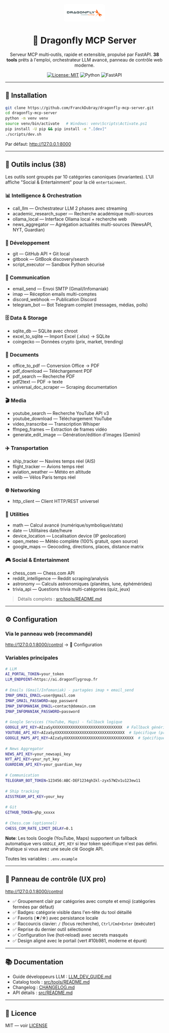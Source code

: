 <div align="center">

<img src="assets/LOGO_DRAGONFLY_HD.jpg" alt="Dragonfly logo" width="120" style="background:#ffffff; padding:6px; border-radius:8px;" />

# 🐉 Dragonfly MCP Server

Serveur MCP multi‑outils, rapide et extensible, propulsé par FastAPI. **38 tools** prêts à l'emploi, orchestrateur LLM avancé, panneau de contrôle web moderne.

[![License: MIT](./LICENSE)](./LICENSE)
![Python](https://img.shields.io/badge/Python-3.11%2B-3776AB)
![FastAPI](https://img.shields.io/badge/FastAPI-%F0%9F%9A%80-009688)

</div>

---

## 🚀 Installation

```bash
git clone https://github.com/FranckDubray/dragonfly-mcp-server.git
cd dragonfly-mcp-server
python -m venv venv
source venv/bin/activate   # Windows: venv\Scripts\Activate.ps1
pip install -U pip && pip install -e ".[dev]"
./scripts/dev.sh
```

Par défaut: http://127.0.0.1:8000

---

## 🧰 Outils inclus (38)

Les outils sont groupés par 10 catégories canoniques (invariantes). L'UI affiche "Social & Entertainment" pour la clé `entertainment`.

### 📊 Intelligence & Orchestration
- call_llm — Orchestrateur LLM 2 phases avec streaming
- academic_research_super — Recherche académique multi-sources
- ollama_local — Interface Ollama local + recherche web
- news_aggregator — Agrégation actualités multi-sources (NewsAPI, NYT, Guardian)

### 🔧 Développement
- git — GitHub API + Git local
- gitbook — GitBook discovery/search
- script_executor — Sandbox Python sécurisé

### 📧 Communication
- email_send — Envoi SMTP (Gmail/Infomaniak)
- imap — Réception emails multi-comptes
- discord_webhook — Publication Discord
- telegram_bot — Bot Telegram complet (messages, médias, polls)

### 🗄️ Data & Storage
- sqlite_db — SQLite avec chroot
- excel_to_sqlite — Import Excel (.xlsx) → SQLite
- coingecko — Données crypto (prix, market, trending)

### 📄 Documents
- office_to_pdf — Conversion Office → PDF
- pdf_download — Téléchargement PDF
- pdf_search — Recherche PDF
- pdf2text — PDF → texte
- universal_doc_scraper — Scraping documentation

### 🎬 Media
- youtube_search — Recherche YouTube API v3
- youtube_download — Téléchargement YouTube
- video_transcribe — Transcription Whisper
- ffmpeg_frames — Extraction de frames vidéo
- generate_edit_image — Génération/édition d'images (Gemini)

### ✈️ Transportation
- ship_tracker — Navires temps réel (AIS)
- flight_tracker — Avions temps réel
- aviation_weather — Météo en altitude
- velib — Vélos Paris temps réel

### 🌐 Networking
- http_client — Client HTTP/REST universel

### 🔢 Utilities
- math — Calcul avancé (numérique/symbolique/stats)
- date — Utilitaires date/heure
- device_location — Localisation device (IP geolocation)
- open_meteo — Météo complète (100% gratuit, open source)
- google_maps — Geocoding, directions, places, distance matrix

### 🎮 Social & Entertainment
- chess_com — Chess.com API
- reddit_intelligence — Reddit scraping/analysis
- astronomy — Calculs astronomiques (planètes, lune, éphémérides)
- trivia_api — Questions trivia multi-catégories (quiz, jeux)

> Détails complets : [src/tools/README.md](./src/tools/README.md)

---

## ⚙️ Configuration

### Via le panneau web (recommandé)
http://127.0.0.1:8000/control → 🔐 Configuration

### Variables principales
```bash
# LLM
AI_PORTAL_TOKEN=your_token
LLM_ENDPOINT=https://ai.dragonflygroup.fr

# Emails (Gmail/Infomaniak) - partagées imap + email_send
IMAP_GMAIL_EMAIL=user@gmail.com
IMAP_GMAIL_PASSWORD=app_password
IMAP_INFOMANIAK_EMAIL=contact@domain.com
IMAP_INFOMANIAK_PASSWORD=password

# Google Services (YouTube, Maps) - fallback logique
GOOGLE_API_KEY=AIzaSyXXXXXXXXXXXXXXXXXXXXXXXXXXXXXXX  # Fallback générique
YOUTUBE_API_KEY=AIzaSyXXXXXXXXXXXXXXXXXXXXXXXXXXXXXXX  # Spécifique (prioritaire)
GOOGLE_MAPS_API_KEY=AIzaSyXXXXXXXXXXXXXXXXXXXXXXXXXXXXXXX  # Spécifique (prioritaire)

# News Aggregator
NEWS_API_KEY=your_newsapi_key
NYT_API_KEY=your_nyt_key
GUARDIAN_API_KEY=your_guardian_key

# Communication
TELEGRAM_BOT_TOKEN=123456:ABC-DEF1234ghIkl-zyx57W2v1u123ew11

# Ship tracking
AISSTREAM_API_KEY=your_key

# Git
GITHUB_TOKEN=ghp_xxxxx

# Chess.com (optionnel)
CHESS_COM_RATE_LIMIT_DELAY=0.1
```

**Note**: Les tools Google (YouTube, Maps) supportent un fallback automatique vers `GOOGLE_API_KEY` si leur token spécifique n'est pas défini. Pratique si vous avez une seule clé Google API.

Toutes les variables : `.env.example`

---

## 🎨 Panneau de contrôle (UX pro)

http://127.0.0.1:8000/control

- ✅ Groupement clair par catégories avec compte et emoji (catégories fermées par défaut)
- ✅ Badges: catégorie visible dans l'en-tête du tool détaillé
- ✅ Favoris (★/☆) avec persistance locale
- ✅ Raccourcis clavier: `/` (focus recherche), `Ctrl/Cmd+Enter` (exécuter)
- ✅ Reprise du dernier outil sélectionné
- ✅ Configuration live (hot‑reload) avec secrets masqués
- ✅ Design aligné avec le portail (vert #10b981, moderne et épuré)

---

## 📚 Documentation

- Guide développeurs LLM : [LLM_DEV_GUIDE.md](./LLM_DEV_GUIDE.md)
- Catalog tools : [src/tools/README.md](./src/tools/README.md)
- Changelog : [CHANGELOG.md](./CHANGELOG.md)
- API détails : [src/README.md](./src/README.md)

---

## 📄 Licence

MIT — voir [LICENSE](./LICENSE)
